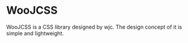 # WooJCSS
WooJCSS is a CSS library designed by wjc. The design concept of it is simple and lightweight.
